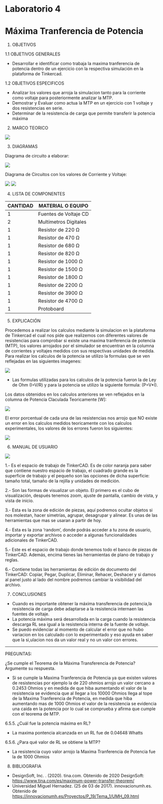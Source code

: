 # Laboratorio 4
# Máxima Tranferencia de Potencia
1. OBJETIVOS

1.1 OBJETIVOS GENERALES

* Desarrollar e identificar como trabaja la maxima tranferencia de potencia dentro de un ejercicio con la respectiva simulación en la plataforma de Tinkercad. 

1.2 OBJETIVOS ESPECIFICOS

* Analizar los valores que arroja la simulacion tanto para la corriente como voltaje para posteriormente analizar la MTP.
* Demostrar y Evaluar como actua la MTP en un ejercicio con 1 voltaje y dos resistencias en serie.
* Determinar de la resistencia de carga que permite transferir la potencia máxima

2. MARCO TEORICO

![](https://github.com/JosueCamp2020/Laboratorio-4/blob/main/Imagenes/Transferencia%20de%20potencia%20ma%CC%81xima.jpg)

3. DIAGRAMAS

Diagrama de circuito a elaborar:

![](https://github.com/JosueCamp2020/Laboratorio-4/blob/main/Imagenes/Diagrama.png)

Diagrama de Circuitos con los valores de Corriente y Voltaje:

![](https://github.com/JosueCamp2020/Laboratorio-4/blob/main/Imagenes/DiagramasCircuitos1.png)
![](https://github.com/JosueCamp2020/Laboratorio-4/blob/main/Imagenes/DiagramasCircuitos2.png)

4. LISTA DE COMPONENTES

| CANTIDAD | MATERIAL O EQUIPO |
| ------------- | ------------- |
| 1 | Fuentes de Voltaje CD  |
| 2 | Multímetros Digitales |
| 1 | Resistor de 220 Ω |
| 1 | Resistor de 470 Ω |
| 1 | Resistor de 680 Ω  |
| 1 | Resistor de 820 Ω  |
| 1 | Resistor de 1000 Ω  |
| 1 | Resistor de 1500 Ω  |
| 1 | Resistor de 1800 Ω  |
| 1 | Resistor de 2200 Ω  |
| 1 | Resistor de 3900 Ω  |
| 1 | Resistor de 4700 Ω  |
| 1 | Protoboard  |

5. EXPLICACIÓN

Procedemos a realizar los calculos mediante la simulacion en la plataforma de Tinkercad el cual nos pide que realizemos con diferentes valores de resistencias para comprobar si existe una maxima tranferencia de potencia (MTP), los valores arrojados por el simulador se encuentran en la columna de corrientes y voltajes medidos con sus respectivas unidades de medida.
Para realizar los calculos de la potencia se utilizo la formulas que se ven reflejadas en las siguientes imagenes:

![](https://github.com/JosueCamp2020/Laboratorio-4/blob/main/Imagenes/Calculos.png)

* Las formulas utilizadas para los calculos de la potencia fueron la de Ley de Ohm (I=V/R) y para la potencia se utilizo la siguiente formula: (P=V*I).

Los datos obtenidos en los calculos anteriores se ven reflejados en la columna de Potencia Claculada Teoricamente [W]:

![](https://github.com/JosueCamp2020/Laboratorio-4/blob/main/Imagenes/Tabla.png)

El error porcentual de cada una de las resistencias nos arrojo que NO existe un error en los calculos medidos teoricamente con los calculos experimentales, los valores de los errores fueron los siguientes:

![](https://github.com/JosueCamp2020/Laboratorio-4/blob/main/Imagenes/Error.png)

6. MANUAL DE USUARIO

![](https://github.com/JosueCamp2020/Laboratorio-3/blob/main/Imagenes/Manual.jpg)

1.- Es el espacio de trabajo de TinkerCAD. Es de color naranja para saber que contiene nuestro espacio de trabajo, el cuadrado grande es la superficie de trabajo y el pequeño son las opciones de dicha superficie: tamaño total, tamaño de la rejilla y unidades de medición.

2.- Son las formas de visualizar un objeto. El primero es el cubo de visualización, después tenemos zoom, ajuste de pantalla, cambio de vista, y vista de inicio.

3.- Esta es la zona de edición de piezas, aquí podremos ocultar objetos si nos molestan, hacer simetrías, agrupar, desagrupar y alinear. Es unas de las herramientas que mas se usaran a partir de hoy.

4.- Esta es la zona ‘random’, donde podrás acceder a tu zona de usuario, importar y exportar archivos o acceder a algunas funcionalidades adicionales de TinkerCAD.

5.- Este es el espacio de trabajo donde tenemos todo el banco de piezas de TinkerCAD. Además, encima tienes las herramientas de plano de trabajo y reglas.

6.- Contiene todas las herramientas de edición de documento del TinkerCAD: Copiar, Pegar, Duplicar, Eliminar, Rehacer, Deshacer y si damos al panel justo al lado del nombre podremos cambiar la visibilidad del archivo.

7. CONCLUSIONES

* Cuando es importante obtener la máxima transferencia de potencia,la resistencia de carga debe adaptarse a la resistencia internaen las fuentes de voltaje.
* La potencia máxima será desarrollada en la carga cuando la resistencia descarga RL sea igual a la resistencia interna de la fuente de voltaje.
* Se puedo evidenciar al momento de calcular el error que no hubo variacion en los calculado con lo experimentado y eso ayuda en saber que la si,ulacion nos da un valor real y no un valor con errores.

--------------------------------------------------------------------------

PREGUNTAS:

¿Se cumple el Teorema de la Máxima Transferencia de Potencia? Argumente su respuesta.

* Si se cumple la Maxima Tranferencia de Potencia ya que existen valores de resistencias por ejemplo la de 220 ohmios arrojo un valor cercano a 0.2453 Ohmios y en medida de que hiba aumentando el valor de la resistencia se evidencia que al llegar a los 10000 Ohmios llega al tope de la Maxima Tranferencia de Potencia, en medida que hiba aumentando mas de 1000 Ohmios el valor de la resistencia se evidencia una caida en la potencia por lo cual se comprueba y afirma que cumple con el teorema de MTP.

6.5.5. ¿Cuál fue la potencia máxima en RL? 

* La maxima pontencia alcanzada en un RL fue de 0.04648 Whatts

6.5.6. ¿Para qué valor de RL se obtiene la MTP? 

* La resistencia cuyo valor arrojo la Maxima Tranferencia de Potencia fue la de 1000 Ohmios

8. BIBLIOGRAFIA

* DesignSoft, Inc. . (2020). tina.com. Obtenido de 2020 DesignSoft: https://www.tina.com/es/maximum-power-transfer-theorem/
* Universidad Miguel Hernadez. (25 de 03 de 2017). innovacionumh.es. Obtenido de https://innovacionumh.es/Proyectos/P_19/Tema_1/UMH_09.html
